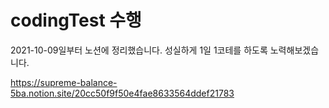 # codingTest 수행
2021-10-09일부터 노션에 정리했습니다.
성실하게 1일 1코테를 하도록 노력해보겠습니다. 

https://supreme-balance-5ba.notion.site/20cc50f9f50e4fae8633564ddef21783
